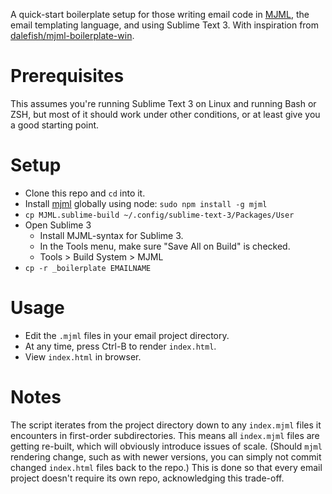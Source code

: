 A quick-start boilerplate setup for those writing email code in
[MJML](https://mjml.io/), the email templating language, and using Sublime Text
3. With inspiration from
[dalefish/mjml-boilerplate-win](https://github.com/dalefish/mjml-boilerplate-win).

# Prerequisites

This assumes you're running Sublime Text 3 on Linux and running Bash or ZSH, but
most of it should work under other conditions, or at least give you a good
starting point.

# Setup

* Clone this repo and `cd` into it.
* Install [mjml](https://www.npmjs.com/package/mjml) globally using node:
`sudo npm install -g mjml`
* `cp MJML.sublime-build ~/.config/sublime-text-3/Packages/User`
* Open Sublime 3
  * Install MJML-syntax for Sublime 3.
  * In the Tools menu, make sure "Save All on Build" is checked.
  * Tools > Build System > MJML
* `cp -r _boilerplate EMAILNAME`

# Usage

* Edit the `.mjml` files in your email project directory.
* At any time, press Ctrl-B to render `index.html`.
* View `index.html` in browser.

# Notes

The script iterates from the project directory down to any `index.mjml` files
it encounters in first-order subdirectories. This means all `index.mjml` files
are getting re-built, which will obviously introduce issues of scale. (Should
`mjml` rendering change, such as with newer versions, you can simply not commit
changed `index.html` files back to the repo.) This is done so that every email
project doesn't require its own repo, acknowledging this trade-off.